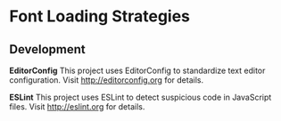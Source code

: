 # Font Loading Strategies

<!-- ### About
This project was created to determine which font-loading strategy that deliveres the most webfont-content...First Meaningful Paint -->

## Development 

**EditorConfig** 
This project uses EditorConfig to standardize text editor configuration.
Visit http://editorconfig.org for details. 

**ESLint** 
This project uses ESLint to detect suspicious code in JavaScript files.
Visit http://eslint.org for details. 
